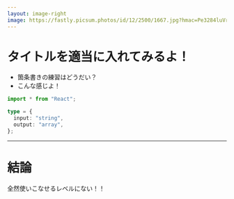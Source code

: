 ```yaml
---
layout: image-right
image: https://fastly.picsum.photos/id/12/2500/1667.jpg?hmac=Pe3284luVre9ZqNzv1jMFpLihFI6lwq7TPgMSsNXw2w
---
```


# タイトルを適当に入れてみるよ！

- 箇条書きの練習はどうだい？
- こんな感じよ！

```ts
import * from "React";

type = {
  input: "string",
  output: "array",
};
```

---

# 結論

全然使いこなせるレベルにない！！
